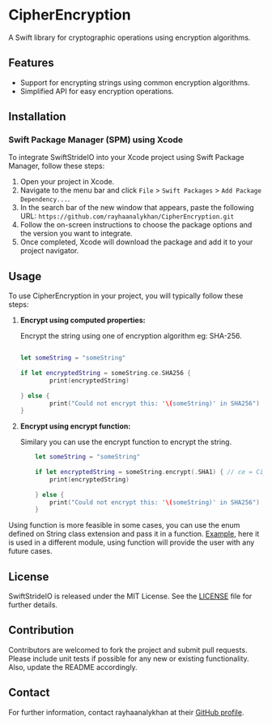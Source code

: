 # CipherEncryption

A Swift library for cryptographic operations using encryption algorithms.

## Features

- Support for encrypting strings using common encryption algorithms.
- Simplified API for easy encryption operations.

## Installation

### Swift Package Manager (SPM) using Xcode

To integrate SwiftStrideIO into your Xcode project using Swift Package Manager, follow these steps:

1. Open your project in Xcode.
2. Navigate to the menu bar and click `File` > `Swift Packages` > `Add Package Dependency...`.
3. In the search bar of the new window that appears, paste the following URL: `https://github.com/rayhaanalykhan/CipherEncryption.git`
4. Follow the on-screen instructions to choose the package options and the version you want to integrate.
5. Once completed, Xcode will download the package and add it to your project navigator.

## Usage

To use CipherEncryption in your project, you will typically follow these steps:

1. **Encrypt using computed properties:**

    Encrypt the string using one of encryption algorithm eg: SHA-256.

    ```swift
    
    let someString = "someString"
        
    if let encryptedString = someString.ce.SHA256 {
            print(encryptedString)
            
    } else {
            print("Could not encrypt this: '\(someString)' in SHA256")
    }
    ```

2. **Encrypt using encrypt function:**

    Similary you can use the encrypt function to encrypt the string.
   
    ```swift
        let someString = "someString"
        
        if let encryptedString = someString.encrypt(.SHA1) { // ce = CipherEncryption
            print(encryptedString)
            
        } else {
            print("Could not encrypt this: '\(someString)' in SHA256")
        }
    ```

Using function is more feasible in some cases, you can use the enum defined on String class extension and pass it in a function.
[Example](https://github.com/rayhaanalykhan/SwiftStrideIO/blob/main/Sources/SwiftStrideIO/SwiftStrideIO.swift), here it is used in a different module, using function will provide the user with any future cases.     


## License

SwiftStrideIO is released under the MIT License. See the [LICENSE](LICENSE) file for further details.

## Contribution

Contributors are welcomed to fork the project and submit pull requests. Please include unit tests if possible for any new or existing functionality. Also, update the README accordingly.

## Contact

For further information, contact rayhaanalykhan at their [GitHub profile](https://github.com/rayhaanalykhan).
